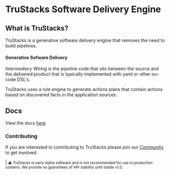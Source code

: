 # TruStacks Software Delivery Engine

## What is TruStacks?

TruStacks is a generative software delivery engine that removes the need to build pipelines.

#### Generative Sofware Delivery

*Intermediary Wiring* is the pipeline code that sits between the source and the delivered product that is typically implemented with yaml or other no-code DSL's.

TruStacks uses a rule engine to generate actions plans that contain actions based on discovered facts in the application sources.

## Docs

View the docs [here](https://docs.trustacks.io)

### Contributing

If you are interested in contributing to TruStacks please join our [Community](https://discord.gg/usgjQj7QTd) to get involved. 

| <small>⚠ TruStacks is early alpha software and is not recommended for use in production systems. We provide no guarantees of API stability until stable v1.0.</small>